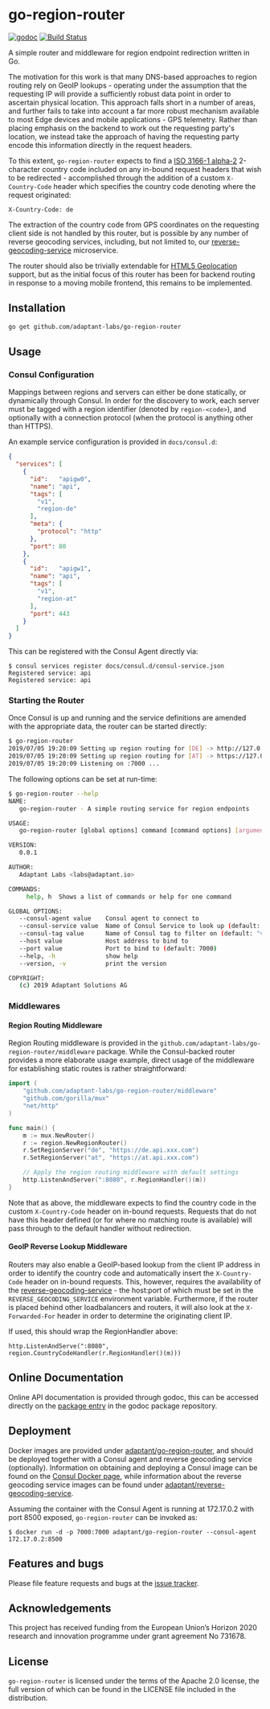# go-region-router

[![godoc](https://godoc.org/github.com/adaptant-labs/go-region-router/middleware?status.svg)](http://godoc.org/github.com/adaptant-labs/go-region-router/middleware)
[![Build Status](https://travis-ci.com/adaptant-labs/go-region-router.svg?branch=master)](https://travis-ci.com/adaptant-labs/go-region-router#)

A simple router and middleware for region endpoint redirection written in Go.

The motivation for this work is that many DNS-based approaches to region routing rely on GeoIP lookups - operating under
the assumption that the requesting IP will provide a sufficiently robust data point in order to ascertain physical
location. This approach falls short in a number of areas, and further fails to take into account a far more robust
mechanism available to most Edge devices and mobile applications - GPS telemetry. Rather than placing emphasis on the
backend to work out the requesting party's location, we instead take the approach of having the requesting party encode
this information directly in the request headers.

To this extent, `go-region-router` expects to find a [ISO 3166-1 alpha-2] 2-character country code
included on any in-bound request headers that wish to be redirected - accomplished through the addition of a
custom `X-Country-Code` header which specifies the country code denoting where the request originated:

```http request
X-Country-Code: de
```

The extraction of the country code from GPS coordinates on the requesting client side is not handled by this router, but
is possible by any number of reverse geocoding services, including, but not limited to, our [reverse-geocoding-service]
microservice.

The router should also be trivially extendable for [HTML5 Geolocation] support, but as the initial focus of this router
has been for backend routing in response to a moving mobile frontend, this remains to be implemented.

[ISO 3166-1 alpha-2]: https://en.wikipedia.org/wiki/ISO_3166-1_alpha-2
[reverse-geocoding-service]: https://github.com/adaptant-labs/reverse-geocoding-service
[HTML5 Geolocation]: https://github.com/w3c/geolocation-api

## Installation

```sh
go get github.com/adaptant-labs/go-region-router
```

## Usage

### Consul Configuration

Mappings between regions and servers can either be done statically, or dynamically through Consul. In order for the
discovery to work, each server must be tagged with a region identifier (denoted by `region-<code>`), and optionally with
a connection protocol (when the protocol is anything other than HTTPS).

An example service configuration is provided in `docs/consul.d`:

```json
{
  "services": [
    {
      "id":   "apigw0",
      "name": "api",
      "tags": [
        "v1",
        "region-de"
      ],
      "meta": {
        "protocol": "http"
      },
      "port": 80
    },
    {
      "id":   "apigw1",
      "name": "api",
      "tags": [
        "v1",
        "region-at"
      ],
      "port": 443
    }
  ]
}
```

This can be registered with the Consul Agent directly via:

```
$ consul services register docs/consul.d/consul-service.json
Registered service: api
Registered service: api
```
### Starting the Router

Once Consul is up and running and the service definitions are amended with the appropriate data, the router can be
started directly:

```sh
$ go-region-router
2019/07/05 19:20:09 Setting up region routing for [DE] -> http://127.0.0.1:80
2019/07/05 19:20:09 Setting up region routing for [AT] -> https://127.0.0.1:443
2019/07/05 19:20:09 Listening on :7000 ...
```

The following options can be set at run-time:

```sh
$ go-region-router --help
NAME:
   go-region-router - A simple routing service for region endpoints

USAGE:
   go-region-router [global options] command [command options] [arguments...]

VERSION:
   0.0.1

AUTHOR:
   Adaptant Labs <labs@adaptant.io>

COMMANDS:
     help, h  Shows a list of commands or help for one command

GLOBAL OPTIONS:
   --consul-agent value    Consul agent to connect to
   --consul-service value  Name of Consul Service to look up (default: "api")
   --consul-tag value      Name of Consul tag to filter on (default: "v1")
   --host value            Host address to bind to
   --port value            Port to bind to (default: 7000)
   --help, -h              show help
   --version, -v           print the version

COPYRIGHT:
   (c) 2019 Adaptant Solutions AG

```

### Middlewares

#### Region Routing Middleware

Region Routing middleware is provided in the `github.com/adaptant-labs/go-region-router/middleware` package. While the
Consul-backed router provides a more elaborate usage example, direct usage of the middleware for establishing static
routes is rather straightforward:

```go
import (
	"github.com/adaptant-labs/go-region-router/middleware"
	"github.com/gorilla/mux"
	"net/http"
)

func main() {
	m := mux.NewRouter()
	r := region.NewRegionRouter()
	r.SetRegionServer("de", "https://de.api.xxx.com")
	r.SetRegionServer("at", "https://at.api.xxx.com")

	// Apply the region routing middleware with default settings 
	http.ListenAndServer(":8080", r.RegionHandler()(m))
}
```
Note that as above, the middleware expects to find the country code in the custom `X-Country-Code` header on in-bound
requests. Requests that do not have this header defined (or for where no matching route is available) will pass through
to the default handler without redirection.

#### GeoIP Reverse Lookup Middleware
Routers may also enable a GeoIP-based lookup from the client IP address in order to identify the country code and
automatically insert the `X-Country-Code` header on in-bound requests. This, however, requires the availability of the
[reverse-geocoding-service] - the host:port of which must be set in the `REVERSE_GEOCODING_SERVICE` environment
variable. Furthermore, if the router is placed behind other loadbalancers and routers, it will also look at the
`X-Forwarded-For` header in order to determine the originating client IP.

If used, this should wrap the RegionHandler above:

```
http.ListenAndServe(":8080", region.CountryCodeHandler(r.RegionHandler()(m)))
```
## Online Documentation

Online API documentation is provided through godoc, this can be accessed
directly on the [package entry](https://godoc.org/github.com/adaptant-labs/go-region-router/middleware)
in the godoc package repository.

## Deployment

Docker images are provided under [adaptant/go-region-router][docker-regionrouter], and should be deployed together with
a Consul agent and reverse geocoding service (optionally). Information on obtaining and deploying a Consul image can be
found on the [Consul Docker page][consul-docker], while information about the reverse geocoding service images can be
found under [adaptant/reverse-geocoding-service][docker-geocoder].

Assuming the container with the Consul Agent is running at 172.17.0.2 with port 8500 exposed, `go-region-router` can be
invoked as:

```
$ docker run -d -p 7000:7000 adaptant/go-region-router --consul-agent 172.17.0.2:8500
```

[docker-regionrouter]: https://hub.docker.com/r/adaptant/go-region-router
[docker-geocoder]: https://hub.docker.com/r/adaptant/reverse-geocoding-service
[consul-docker]: https://hub.docker.com/_/consul

## Features and bugs

Please file feature requests and bugs at the [issue tracker][tracker].

[tracker]: https://github.com/adaptant-labs/go-region-router/issues

## Acknowledgements

This project has received funding from the European Union’s Horizon 2020 research and innovation programme under grant
agreement No 731678.

## License

`go-region-router` is licensed under the terms of the Apache 2.0 license, the full version of which can
be found in the LICENSE file included in the distribution.